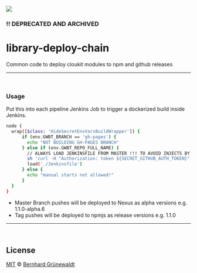 [![](https://cloukit.github.io/assets/images/cloukit-banner-github.svg?v3)](https://cloukit.github.io/)

### :bangbang: DEPRECATED AND ARCHIVED

# library-deploy-chain

Common code to deploy cloukit modules to npm and github releases

----


&nbsp;

### Usage

Put this into each pipeline Jenkins Job to trigger a dockerized build inside Jenkins.

```bash
node {
  wrap([$class: 'HideSecretEnvVarsBuildWrapper']) {
      if (env.GWBT_BRANCH == 'gh-pages') {
        echo "NOT BUILDING GH-PAGES BRANCH"
      } else if (env.GWBT_REPO_FULL_NAME) {
        // ALWAYS LOAD JENKINSFILE FROM MASTER !!! TO AVOID INJECTS BY PULL REQUESTS !!!
        sh 'curl -H "Authorization: token ${SECRET_GITHUB_AUTH_TOKEN}" -H "Accept: application/vnd.github.v3.raw" -o Jenkinsfile -L https://api.github.com/repos/cloukit/library-deploy-chain/contents/Jenkinsfile'
        load('./Jenkinsfile')
      } else {
        echo "manual starts not allowed!"
      }
  }
}

```

 * Master Branch pushes will be deployed to Nexus as alpha versions e.g. 1.1.0-alpha.6
 * Tag pushes will be deployed to npmjs as release versions e.g. 1.1.0

-----

&nbsp;

## License

[MIT](./LICENSE) © [Bernhard Grünewaldt](https://github.com/clouless)
